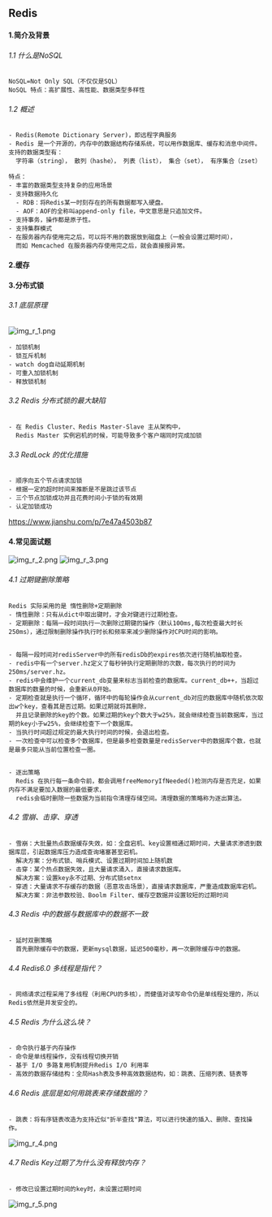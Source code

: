 ## Redis
#### 1.简介及背景
###### 1.1 什么是NoSQL
    NoSQL=Not Only SQL（不仅仅是SQL）
    NoSQL 特点：高扩展性、高性能、数据类型多样性
###### 1.2 概述
    - Redis(Remote Dictionary Server)，即远程字典服务
    - Redis 是一个开源的，内存中的数据结构存储系统，可以用作数据库、缓存和消息中间件。支持的数据类型有：
      字符串（string）， 散列（hashe）， 列表（list）， 集合（set）， 有序集合（zset）
    
    特点：
    - 丰富的数据类型支持复杂的应用场景
    - 支持数据持久化
      - RDB：将Redis某一时刻存在的所有数据都写入硬盘。
      - AOF：AOF的全称叫append-only file，中文意思是只追加文件。
    - 支持事务，操作都是原子性。
    - 支持集群模式
    - 在服务器内存使用完之后，可以将不用的数据放到磁盘上（一般会设置过期时间），
      而如 Memcached 在服务器内存使用完之后，就会直接报异常。
#### 2.缓存
#### 3.分布式锁 
###### 3.1 底层原理
![img_r_1.png](readme/img_r_1.png)
 
    - 加锁机制
    - 锁互斥机制
    - watch dog自动延期机制
    - 可重入加锁机制
    - 释放锁机制
###### 3.2 Redis 分布式锁的最大缺陷
    - 在 Redis Cluster、Redis Master-Slave 主从架构中，
      Redis Master 实例宕机的时候，可能导致多个客户端同时完成加锁

###### 3.3 RedLock 的优化措施
    - 顺序向五个节点请求加锁
    - 根据一定的超时时间来推断是不是跳过该节点
    - 三个节点加锁成功并且花费时间小于锁的有效期
    - 认定加锁成功
https://www.jianshu.com/p/7e47a4503b87

#### 4.常见面试题
![img_r_2.png](readme/img_r_2.png)
![img_r_3.png](readme/img_r_3.png)

###### 4.1 过期键删除策略
    Redis 实际采用的是 惰性删除+定期删除
    - 惰性删除：只有从dict中取出键时，才会对键进行过期检查。
    - 定期删除：每隔一段时间执行一次删除过期键的操作（默认100ms,每次检查最大时长250ms），通过限制删除操作执行时长和频率来减少删除操作对CPU时间的影响。


    - 每隔一段时间对redisServer中的所有redisDb的expires依次进行随机抽取检查。
    - redis中有一个server.hz定义了每秒钟执行定期删除的次数，每次执行的时间为250ms/server.hz。
    - redis中会维护一个current_db变量来标志当前检查的数据库。current_db++，当超过数据库的数量的时候，会重新从0开始。
    - 定期检查就是执行一个循环，循环中的每轮操作会从current_db对应的数据库中随机依次取出w个key，查看其是否过期。如果过期就将其删除， 
      并且记录删除的key的个数。如果过期的key个数大于w25%，就会继续检查当前数据库，当过期的key小于w25%，会继续检查下一个数据库。
    - 当执行时间超过规定的最大执行时间的时候，会退出检查。
    - 一次检查中可以检查多个数据库，但是最多检查数量是redisServer中的数据库个数，也就是最多只能从当前位置检查一圈。
  

    - 逐出策略
      Redis 在执行每一条命令前，都会调用freeMemoryIfNeeded()检测内存是否充足，如果内存不满足要加入数据的最低要求，
      redis会临时删除一些数据为当前指令清理存储空间。清理数据的策略称为逐出算法。

###### 4.2 雪崩、击穿、穿透
    - 雪崩：大批量热点数据缓存失效，如：全盘宕机、key设置相通过期时间，大量请求渗透到数据库层，引起数据库压力造成查询堵塞甚至宕机。
      解决方案：分布式锁、哨兵模式、设置过期时间加上随机数
    - 击穿：某个热点数据失效，且大量请求涌入，直接请求数据库。
      解决方案：设置key永不过期、分布式锁setnx
    - 穿透：大量请求不存缓存的数据（恶意攻击场景），直接请求数据库，严重造成数据库宕机。
      解决方案：非法参数校验、Boolm Filter、缓存空数据并设置较短的过期时间

###### 4.3 Redis 中的数据与数据库中的数据不一致
    - 延时双删策略
      首先删除缓存中的数据，更新mysql数据，延迟500毫秒，再一次删除缓存中的数据。

###### 4.4 Redis6.0 多线程是指代？
    - 网络请求过程采用了多线程（利用CPU的多核），而健值对读写命令仍是单线程处理的，所以Redis依然是并发安全的。

###### 4.5 Redis 为什么这么块？
    - 命令执行基于内存操作
    - 命令是单线程操作，没有线程切换开销
    - 基于 I/O 多路复用机制提升Redis I/O 利用率
    - 高效的数据存储结构：全局Hash表及多种高效数据结构，如：跳表、压缩列表、链表等

###### 4.6 Redis 底层是如何用跳表来存储数据的？
    - 跳表：将有序链表改造为支持近似"折半查找"算法，可以进行快速的插入、删除、查找操作。
![img_r_4.png](readme/img_r_4.png)

###### 4.7 Redis Key过期了为什么没有释放内存？
    - 修改已设置过期时间的key时，未设置过期时间
![img_r_5.png](readme/img_r_5.png)


